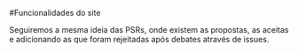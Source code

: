 #Funcionalidades do site


Seguiremos a mesma ideia das PSRs, onde existem as propostas, as aceitas e adicionando as que foram rejeitadas após 
debates através de issues.


